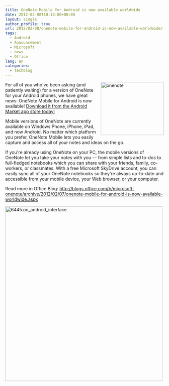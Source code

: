 ```yaml
---
title: OneNote Mobile for Android is now available worldwide
date: 2012-02-08T18:13:00+00:00
layout: single
author_profile: true
url: 2012/02/08/onenote-mobile-for-android-is-now-available-worldwide/
tags:
  - Android
  - Announcement
  - Microsoft
  - news
  - Office
lang: en
categories: 
  - techblog
---
```

[<img title="onenote" border="0" alt="onenote" align="right" src="http://lh4.ggpht.com/-Iek0ojSdyQ4/TzK0CfowChI/AAAAAAAAElE/ld76Rh9N_F4/onenote_thumb%25255B1%25255D.jpg?imgmax=800" width="200" height="169" />](http://lh5.ggpht.com/-SmGGrRPq0GA/TzKz8vCgLUI/AAAAAAAAEk8/-kj37XRqoXU/s1600-h/onenote%25255B4%25255D.jpg)For all of you who've been asking (and patiently waiting) for a version of OneNote for your Android phones, we have great news: OneNote Mobile for Android is now available! [Download it from the Android Market app store today!](https://market.android.com/details?id=com.microsoft.office.onenote) 

Mobile versions of OneNote are currently available on Windows Phone, iPhone, iPad, and now Android. No matter which platform you prefer, OneNote Mobile lets you easily capture and access all of your notes and ideas on the go. 

If you're already using OneNote on your PC, the mobile versions of OneNote let you take your notes with you — from simple lists and to-dos to full-fledged notebooks which you can share with your friends, family, co-workers, or classmates. With a free Microsoft SkyDrive account, you can easily sync all of your OneNote notebooks so they're always up-to-date and accessible from your mobile device, your Web browser, or your computer. 

Read more in Office Blog: <http://blogs.office.com/b/microsoft-onenote/archive/2012/02/07/onenote-mobile-for-android-is-now-available-worldwide.aspx> 

[<img title="6445.on_android_interface" border="0" alt="6445.on_android_interface" src="http://lh5.ggpht.com/-1dgNP1-CFVY/TzK0M1PXAXI/AAAAAAAAElU/ea58wAipSmY/6445.on_android_interface_thumb%25255B3%25255D.png?imgmax=800" width="500" height="557" />](http://lh5.ggpht.com/-1udKa37esIc/TzK0HpSgiRI/AAAAAAAAElM/kP5AaCVR61w/s1600-h/6445.on_android_interface%25255B5%25255D.png)